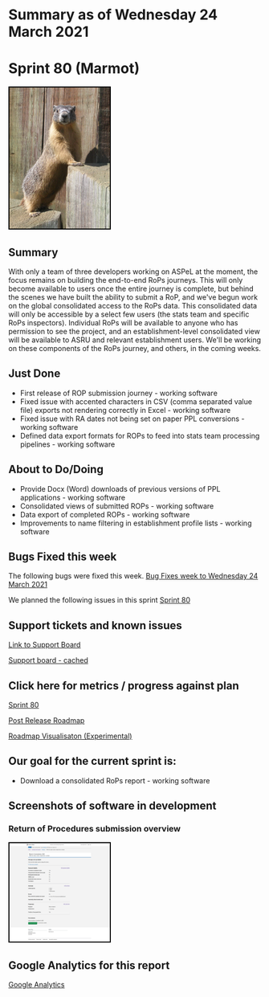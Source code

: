 # Summary as of Wednesday 24 March 2021 

# Sprint 80 (Marmot)
<img src="graphs/Another_Marmot.png" alt="HTML5 Icon" width="200" style="border:2px solid black">

## Summary
With only a team of three developers working on ASPeL at the moment, the focus remains on building the end-to-end RoPs journeys. This will only become available to users once the entire journey is complete, but behind the scenes we have built the ability to submit a RoP, and we've begun work on the global consolidated access to the RoPs data. This consolidated data will only be accessible by a select few users (the stats team and specific RoPs inspectors). Individual RoPs will be available to anyone who has permission to see the project, and an establishment-level consolidated view will be available to ASRU and relevant establishment users. We'll be working on these components of the RoPs journey, and others, in the coming weeks.

## Just Done
* First release of ROP submission journey - working software
* Fixed issue with accented characters in CSV (comma separated value file) exports not rendering correctly in Excel - working software
* Fixed issue with RA dates not being set on paper PPL conversions - working software
* Defined data export formats for ROPs to feed into stats team processing pipelines - working software


## About to Do/Doing
* Provide Docx (Word) downloads of previous versions of PPL applications - working software
* Consolidated views of submitted ROPs - working software
* Data export of completed ROPs - working software
* Improvements to name filtering in establishment profile lists - working software

## Bugs Fixed this week
The following bugs were fixed this week.
[Bug Fixes week to Wednesday 24 March 2021](graphs/bugs24032021.png)

We planned the following issues in this sprint 
[Sprint 80](graphs/sprint24032021.png)

## Support tickets and known issues
[Link to Support Board](https://collaboration.homeoffice.gov.uk/jira/secure/RapidBoard.jspa?rapidView=1717&selectedIssue=ASSB-253)

[Support board - cached](graphs/supportBoard24032021.png)

## Click here for metrics / progress against plan
[Sprint 80](graphs/progress24032021.png)

[Post Release Roadmap](graphs/roadmap24032021.png)

[Roadmap Visualisaton (Experimental) ](roadmapVisualisation10032021.md)

## Our goal for the current sprint is:
* Download a consolidated RoPs report - working software

## Screenshots of software in development
### Return of Procedures submission overview
<a href="graphs/proto1_24032021.png"><img src="graphs/proto1_24032021.png" alt="HTML5 Icon" width="200" style="border:2px solid black"></a>
<br>

## Google Analytics for this report
[Google Analytics](graphs/GA24032021.png)
